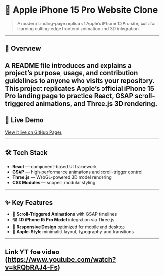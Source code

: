 # 🍎 Apple iPhone 15 Pro Website Clone

> A modern landing-page replica of Apple’s iPhone 15 Pro site, built for learning cutting-edge frontend animation and 3D integration.

---

## 📖 Overview

A **README** file introduces and explains a project’s purpose, usage, and contribution guidelines to anyone who visits your repository.
This project replicates Apple’s official iPhone 15 Pro landing page to practice **React**, **GSAP** scroll-triggered animations, and **Three.js** 3D rendering.
---

## 🚀 Live Demo

[View it live on GitHub Pages](https://tejasgangane.github.io/Apple-iPhone-Website/)  


---

## 🛠 Tech Stack

- **React** — component-based UI framework
- **GSAP** — high-performance animations and scroll-trigger control
- **Three.js** — WebGL-powered 3D model rendering 
- **CSS Modules** — scoped, modular styling

---

## ✨ Key Features

- 🔄 **Scroll-Triggered Animations** with GSAP timelines
- 🖼️ **3D iPhone 15 Pro Model** integration via Three.js 
- 📱 **Responsive Design** optimized for mobile and desktop 
- 🎨 **Apple-Style** minimalist layout, typography, and transitions

---

## Link YT foe video (https://www.youtube.com/watch?v=kRQbRAJ4-Fs)
